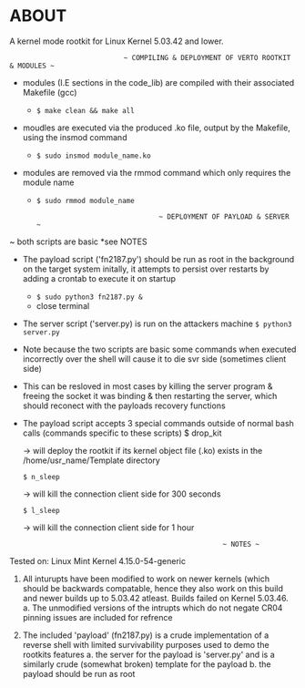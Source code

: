 # ABOUT

A kernel mode rootkit for Linux Kernel 5.03.42 and lower.


                                ~ COMPILING & DEPLOYMENT OF VERTO ROOTKIT & MODULES ~

+ modules (I.E sections in the code_lib) are compiled with their associated Makefile (gcc) 
    + `$ make clean && make all`

+ moudles are executed via the produced .ko file, output by the Makefile, using the insmod command
    + `$ sudo insmod module_name.ko`

+ modules are removed via the rmmod command which only requires the module name
    + `$ sudo rmmod module_name`


                                        ~ DEPLOYMENT OF PAYLOAD & SERVER ~

~ both scripts are basic *see NOTES

+ The payload script ('fn2187.py') should be run as root in the background on the target system initally, it attempts to persist over restarts by adding a crontab to execute it on startup
    + `$ sudo python3 fn2187.py &`
    + close terminal

+ The server script ('server.py) is run on the attackers machine 
    `$ python3 server.py`
    
+ Note because the two scripts are basic some commands when executed incorrectly over the shell will cause it to die svr side (sometimes client side)
+ This can be resloved in most cases by killing the server program & freeing the socket it was binding & then restarting the server, which should reconect with the payloads recovery functions

+ The payload script accepts 3 special commands outside of normal bash calls (commands specific to these scripts)
    $ drop_kit

    -> will deploy the rootkit if its kernel object file (.ko) exists in the /home/usr_name/Template directory

    `$ n_sleep`

    -> will kill the connection client side for 300 seconds

    `$ l_sleep` 

    -> will kill the connection client side for 1 hour

                                                       ~ NOTES ~

Tested on: Linux Mint Kernel 4.15.0-54-generic

1. All inturupts have been modified to work on newer kernels (which should be backwards compatable, hence they also work on this build and newer builds up to 5.03.42 atleast. Builds failed on Kernel 5.03.46.
    a. The unmodified versions of the intrupts which do not negate CR04 pinning 
       issues are included for refrence

2. The included 'payload' (fn2187.py) is a crude implementation of a reverse shell with limited survivability purposes used to demo the rootkits features
    a. the server for the payload is 'server.py' and is a similarly crude (somewhat broken) template for the payload
    b. the payload should be run as root
